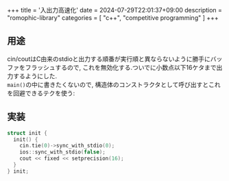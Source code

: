 +++
title = '入出力高速化'
date = 2024-07-29T22:01:37+09:00
description = "romophic-library"
categories = [
  "c++",
  "competitive programming"
]
+++
## 用途

cin/coutはC由来のstdioと出力する順番が実行順と異ならないように勝手にバッファをフラッシュするので, これを無効化する.ついでに小数点以下16ケタまで出力するようにした.  
`main()`の中に書きたくないので, 構造体のコンストラクタとして呼び出すとこれを回避できるテクを使う:

## 実装

```cpp
struct init {
  init() {
    cin.tie(0)->sync_with_stdio(0);
    ios::sync_with_stdio(false);
    cout << fixed << setprecision(16);
  }
} init;
```
